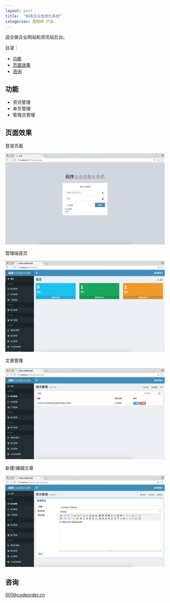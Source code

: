 ```yaml
---
layout: post
title:  "码序企业信息化系统"
categories: 里程碑 产品
---
```

适合做企业网站和资讯站后台。

目录：

* [功能](#features)
* [页面效果](#pages)
* [咨询](#contact_us)

<a name="features"></a>
## 功能

* 资讯管理
* 单页管理
* 管理员管理

<a name="pages"></a>
## 页面效果

登录页面

![登录页面](/assets/img/codeorder-system-1.png)

管理端首页

![管理端页面](/assets/img/codeorder-system-2.png)

文章管理

![文章管理](/assets/img/codeorder-system-3.png)

新建/编辑文章

![新建/编辑文章](/assets/img/codeorder-system-4.png)

<a name="contact_us"></a>

## 咨询

001@codeorder.cn
